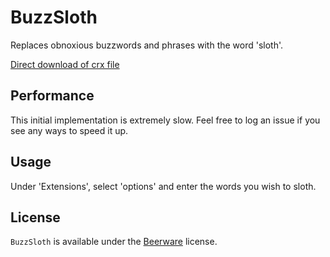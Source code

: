BuzzSloth
=============

Replaces obnoxious buzzwords and phrases with the word 'sloth'.

[Direct download of crx file](https://github.com/jsachs/BuzzSloth/blob/master/BuzzSloth.crx?raw=true)

Performance
------------------

This initial implementation is extremely slow. Feel free to log an issue
if you see any ways to speed it up.

Usage
------------

Under 'Extensions', select 'options' and enter the words you wish to sloth.

License
-------

`BuzzSloth` is available under the [Beerware](http://en.wikipedia.org/wiki/Beerware) license.
